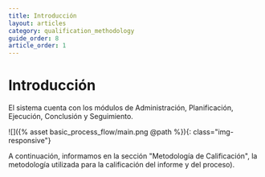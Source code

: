 ```yaml
---
title: Introducción
layout: articles
category: qualification_methodology
guide_order: 8
article_order: 1
---
```


# Introducción

El sistema cuenta con los módulos de Administración, Planificación, Ejecución, Conclusión y Seguimiento.


![]({% asset basic_process_flow/main.png @path %}){: class="img-responsive"}


A continuación, informamos en la sección "Metodología de Calificación", la metodología utilizada para la calificación del informe y del proceso).
